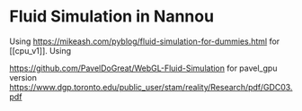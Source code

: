 # Fluid Simulation in Nannou

Using <https://mikeash.com/pyblog/fluid-simulation-for-dummies.html> for [[cpu_v1]].
Using

<https://github.com/PavelDoGreat/WebGL-Fluid-Simulation> for pavel_gpu version
<https://www.dgp.toronto.edu/public_user/stam/reality/Research/pdf/GDC03.pdf>
